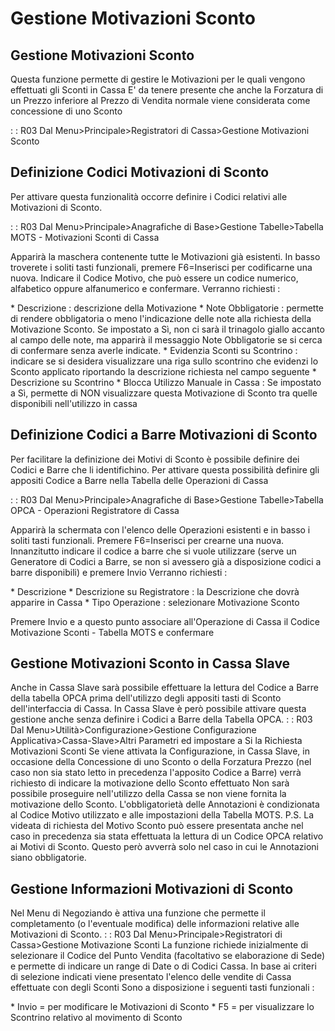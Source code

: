 # Gestione Motivazioni Sconto

## Gestione Motivazioni Sconto

Questa funzione permette di gestire le Motivazioni per le quali vengono effettuati gli Sconti in Cassa
E' da tenere presente che anche la Forzatura di un Prezzo inferiore al Prezzo di Vendita normale viene considerata come concessione di uno Sconto

 :  : R03 Dal Menu>Principale>Registratori di Cassa>Gestione Motivazioni Sconto

## Definizione Codici Motivazioni di Sconto

Per attivare questa funzionalità occorre definire i Codici relativi alle Motivazioni di Sconto.

 :  : R03 Dal Menu>Principale>Anagrafiche di Base>Gestione Tabelle>Tabella MOTS - Motivazioni Sconti di Cassa

Apparirà la maschera contenente tutte le Motivazioni già esistenti. In basso troverete i soliti tasti funzionali, premere F6=Inserisci per codificarne una nuova. Indicare il Codice Motivo, che può essere un codice numerico, alfabetico oppure alfanumerico e confermare.
Verranno richiesti : 

 \* Descrizione :  descrizione della Motivazione
 \* Note Obbligatorie :  permette di rendere obbligatoria o meno l'indicazione delle note alla richiesta della Motivazione Sconto. Se impostato a Sì, non ci sarà il trinagolo giallo accanto al campo delle note,  ma apparirà il messaggio Note Obbligatorie se si cerca di confermare senza averle indicate.
 \* Evidenzia Sconti su Scontrino :  indicare se si desidera visualizzare una riga sullo scontrino che evidenzi lo Sconto applicato riportando la descrizione richiesta nel campo seguente
 \* Descrizione su Scontrino
 \* Blocca Utilizzo Manuale in Cassa :  Se impostato a Sì, permette di NON visualizzare questa Motivazione di Sconto tra quelle disponibili nell'utilizzo in cassa

## Definizione Codici a Barre Motivazioni di Sconto

Per facilitare la definizione dei Motivi di Sconto è possibile definire dei Codici e Barre che li identifichino. Per attivare questa possibilità definire gli appositi Codice a Barre nella Tabella delle Operazioni di
Cassa

 :  : R03 Dal Menu>Principale>Anagrafiche di Base>Gestione Tabelle>Tabella OPCA - Operazioni Registratore di Cassa

Apparirà la schermata con l'elenco delle Operazioni esistenti e in basso i soliti tasti funzionali. Premere F6=Inserisci per crearne una nuova.
Innanzitutto indicare il codice a barre che si vuole utilizzare (serve un Generatore di Codici a Barre, se non si avessero già a disposizione codici a barre disponibili) e premere Invio
Verranno richiesti : 

 \* Descrizione
 \* Descrizione su Registratore :  la Descrizione che dovrà apparire in Cassa
 \* Tipo Operazione :  selezionare Motivazione Sconto

Premere Invio e a questo punto associare all'Operazione di Cassa il Codice Motivazione Sconti - Tabella MOTS e confermare


## Gestione Motivazioni Sconto in Cassa Slave

Anche in Cassa Slave sarà possibile effettuare la lettura del Codice a Barre della tabella OPCA prima dell'utilizzo degli appositi tasti di Sconto dell'interfaccia di Cassa.
In Cassa Slave è però possibile attivare questa gestione anche senza definire i Codici a Barre della Tabella OPCA.
 :  : R03 Dal Menu>Utilità>Configurazione>Gestione Configurazione Applicativa>Cassa-Slave>Altri Parametri ed impostare a Si la Richiesta Motivazioni Sconti
Se viene attivata la Configurazione, in Cassa Slave, in occasione della Concessione di uno Sconto o della Forzatura Prezzo (nel caso non sia stato letto in precedenza l'apposito Codice a Barre) verrà
richiesto di indicare la motivazione dello Sconto effettuato
Non sarà possibile proseguire nell'utilizzo della Cassa se non viene fornita la motivazione dello Sconto.
L'obbligatorietà delle Annotazioni è condizionata al Codice Motivo utilizzato e alle impostazioni della Tabella MOTS.
P.S. La videata di richiesta del Motivo Sconto può essere presentata anche nel caso in precedenza sia stata effettuata la lettura di un Codice OPCA relativo ai Motivi di Sconto. Questo però avverrà solo nel caso in cui le Annotazioni siano obbligatorie.

## Gestione Informazioni Motivazioni di Sconto

Nel Menu di Negoziando è attiva una funzione che permette il completamento (o l'eventuale modifica) delle informazioni relative alle Motivazioni di Sconto.
 :  : R03 Dal Menu>Principale>Registratori di Cassa>Gestione Motivazione Sconti
La funzione richiede inizialmente di selezionare il Codice del Punto Vendita (facoltativo se elaborazione di Sede) e permette di indicare un range di Date o di Codici Cassa.
In base ai criteri di selezione indicati viene presentato l'elenco delle vendite di Cassa effettuate con degli Sconti
Sono a disposizione i seguenti tasti funzionali : 

 \* Invio = per modificare le Motivazioni di Sconto
 \* F5 = per visualizzare lo Scontrino relativo al movimento di Sconto



